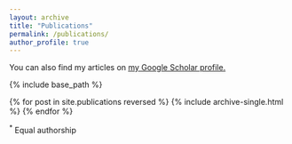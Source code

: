 ```yaml
---
layout: archive
title: "Publications"
permalink: /publications/
author_profile: true
---
```


You can also find my articles on <u><a href="https://scholar.google.com/citations?hl=en&user=ghb58Y0AAAAJ">my Google Scholar profile</a>.</u>


{% include base_path %}

{% for post in site.publications reversed %}
  {% include archive-single.html %}
{% endfor %}

<sup>*</sup> Equal authorship
